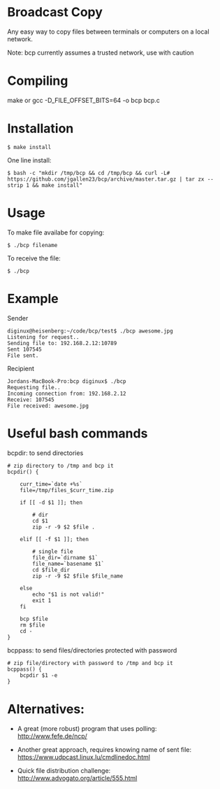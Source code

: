 # Broadcast Copy

Any easy way to copy files between terminals or computers on a local network.

Note: bcp currently assumes a trusted network, use with caution

# Compiling

make
or
gcc -D_FILE_OFFSET_BITS=64 -o bcp bcp.c

# Installation

```
$ make install
```

 One line install:
```
$ bash -c "mkdir /tmp/bcp && cd /tmp/bcp && curl -L# https://github.com/jgallen23/bcp/archive/master.tar.gz | tar zx --strip 1 && make install"
```

# Usage

To make file availabe for copying:

	$ ./bcp filename

To receive the file:

	$ ./bcp


# Example

Sender

	diginux@heisenberg:~/code/bcp/test$ ./bcp awesome.jpg
	Listening for request..
	Sending file to: 192.168.2.12:10789
	Sent 107545
	File sent.

Recipient

	Jordans-MacBook-Pro:bcp diginux$ ./bcp
	Requesting file..
	Incoming connection from: 192.168.2.12
	Receive: 107545
	File received: awesome.jpg

# Useful bash commands

bcpdir: to send directories

	# zip directory to /tmp and bcp it
	bcpdir() {

		curr_time=`date +%s`
		file=/tmp/files_$curr_time.zip

		if [[ -d $1 ]]; then

			# dir	
			cd $1
			zip -r -9 $2 $file .

		elif [[ -f $1 ]]; then
	
			# single file
			file_dir=`dirname $1`
			file_name=`basename $1`
			cd $file_dir
			zip -r -9 $2 $file $file_name

		else
			echo "$1 is not valid!"
			exit 1	
		fi

		bcp $file
		rm $file
		cd -
	}

bcppass: to send files/directories protected with password

	# zip file/directory with password to /tmp and bcp it
	bcppass() {
		bcpdir $1 -e
	}

# Alternatives:

* A great (more robust) program that uses polling: http://www.fefe.de/ncp/

* Another great approach, requires knowing name of sent file: https://www.udpcast.linux.lu/cmdlinedoc.html

* Quick file distribution challenge: http://www.advogato.org/article/555.html

